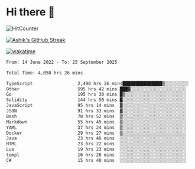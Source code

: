 # Hi there 👋

![HitCounter](https://hits.seeyoufarm.com/api/count/incr/badge.svg?url=https%3A%2F%2Fgithub.com%2Fashrhmn1212%2Fhit-counter)

<!-- ![Contribution Graph](https://github-readme-activity-graph.cyclic.app/graph?username=ashrhmn) -->


<!-- [![Top Langs](https://github-readme-stats.vercel.app/api/top-langs/?username=ashrhmn&layout=compact&theme=synthwave&langs_count=10&card_width=445)](https://github.com/anuraghazra/github-readme-stats) -->

[![Ashik's GitHub Streak](https://github-readme-streak-stats.herokuapp.com/?user=ashrhmn&theme=blood&fire=DD7F1C&background=151515&dates=9f9f9f&border=DD2727)](https://git.io/streak-stats)

<!-- ![Ashik's GitHub stats](https://github-readme-stats.vercel.app/api/?username=ashrhmn&show_icons=true&title_color=fff&icon_color=79ff97&text_color=9f9f9f&bg_color=151515) -->

[![wakatime](https://wakatime.com/badge/user/3df86613-ba63-4631-8e65-0ff18e7becad.svg)](https://wakatime.com/@3df86613-ba63-4631-8e65-0ff18e7becad)

<!--START_SECTION:waka-->

```txt
From: 14 June 2022 - To: 25 September 2025

Total Time: 4,058 hrs 26 mins

TypeScript                 2,490 hrs 26 mins███████████████▒░░░░░░░░░   61.37 %
Other                      595 hrs 42 mins ███▓░░░░░░░░░░░░░░░░░░░░░   14.68 %
Go                         195 hrs 30 mins █▒░░░░░░░░░░░░░░░░░░░░░░░   04.82 %
Solidity                   144 hrs 50 mins █░░░░░░░░░░░░░░░░░░░░░░░░   03.57 %
JavaScript                 95 hrs 14 mins  ▓░░░░░░░░░░░░░░░░░░░░░░░░   02.35 %
JSON                       91 hrs 33 mins  ▓░░░░░░░░░░░░░░░░░░░░░░░░   02.26 %
Bash                       70 hrs 52 mins  ▒░░░░░░░░░░░░░░░░░░░░░░░░   01.75 %
Markdown                   55 hrs 45 mins  ▒░░░░░░░░░░░░░░░░░░░░░░░░   01.37 %
YAML                       37 hrs 24 mins  ▒░░░░░░░░░░░░░░░░░░░░░░░░   00.92 %
Docker                     29 hrs 27 mins  ▒░░░░░░░░░░░░░░░░░░░░░░░░   00.73 %
Java                       23 hrs 46 mins  ░░░░░░░░░░░░░░░░░░░░░░░░░   00.59 %
HTML                       23 hrs 22 mins  ░░░░░░░░░░░░░░░░░░░░░░░░░   00.58 %
Lua                        19 hrs 23 mins  ░░░░░░░░░░░░░░░░░░░░░░░░░   00.48 %
templ                      16 hrs 26 mins  ░░░░░░░░░░░░░░░░░░░░░░░░░   00.40 %
C#                         15 hrs 40 mins  ░░░░░░░░░░░░░░░░░░░░░░░░░   00.39 %
```

<!--END_SECTION:waka-->


<!--### Most Used Languages 
<img src="https://wakatime.com/share/@ashrhmn/24ecb986-5bf8-4607-af7f-0aab08908d8c.png" />

### Favourite Tools
<img src="https://wakatime.com/share/@ashrhmn/f4e08015-f3bc-460a-9228-95a3ba11c604.png" />-->
